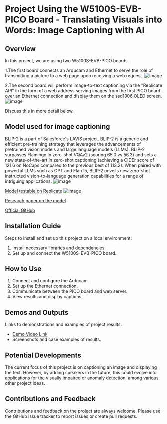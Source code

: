# Project Using the W5100S-EVB-PICO Board - Translating Visuals into Words: Image Captioning with AI

## Overview

In this project, we are using two W5100S-EVB-PICO boards.

1.The first board connects an Arducam and Ethernet to serve the role of transmitting a picture to a web page upon receiving a web request.
![image](https://github.com/dbtjr1103/W5100S-EVB-PICO-ImageCaptioning/assets/115054808/d8921838-cfed-4157-ab0b-ed93ded69172)

2.The second board will perform image-to-text captioning via the "Replicate API" in the form of a web address serving images from the first PICO board over an Ethernet connection and display them on the ssd1306 OLED screen.
![image](https://github.com/dbtjr1103/W5100S-EVB-PICO-ImageCaptioning/assets/115054808/71c9cca9-484c-4927-896a-577ff6c80bb8)


Discuss this in more detail below.

## Model used for image captioning 

BLIP-2 is a part of Salesforce's LAVIS project. BLIP-2 is a generic and efficient pre-training strategy that leverages the advancements of pretrained vision models and large language models (LLMs). BLIP-2 surpasses Flamingo in zero-shot VQAv2 (scoring 65.0 vs 56.3) and sets a new state-of-the-art in zero-shot captioning (achieving a CIDEr score of 121.6 on NoCaps compared to the previous best of 113.2). When paired with powerful LLMs such as OPT and FlanT5, BLIP-2 unveils new zero-shot instructed vision-to-language generation capabilities for a range of intriguing applications.
![image](https://github.com/dbtjr1103/W5100S-EVB-PICO-ImageCaptioning/assets/115054808/424c38c5-62f4-48fb-8cbc-565dfafbcffe)

[Model testable on Replicate](https://replicate.com/andreasjansson/blip-2)
![image](https://github.com/dbtjr1103/W5100S-EVB-PICO-ImageCaptioning/assets/115054808/8bd98582-f653-4169-8124-f485d8cdfb1d)

[Research paper on the model](https://arxiv.org/abs/2301.12597)

[Official GitHub](https://github.com/salesforce/LAVIS/tree/main/projects/blip2)
  

## Installation Guide

Steps to install and set up this project on a local environment:

1. Install necessary libraries and dependencies.
2. Set up and connect the W5100S-EVB-PICO board.


## How to Use

1. Connect and configure the Arducam.
2. Set up the Ethernet connection.
3. Communicate between the PICO board and web server.
4. View results and display captions.

## Demos and Outputs

Links to demonstrations and examples of project results:

- [Demo Video Link](#)
- Screenshots and case examples of results.

  
## Potential Developments

The current focus of this project is on captioning an image and displaying the text. However, by adding speakers in the future, this could evolve into applications for the visually impaired or anomaly detection, among various other project ideas.

## Contributions and Feedback

Contributions and feedback on the project are always welcome. Please use the GitHub issue tracker to report issues or create pull requests.
